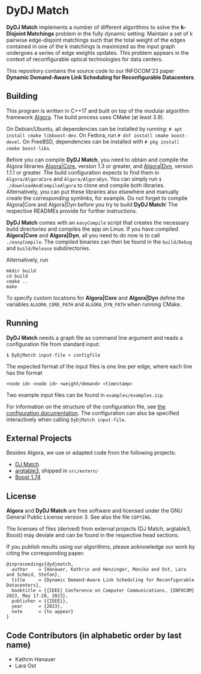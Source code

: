 # DyDJ Match

**DyDJ Match** implements a number of different algorithms to solve the **k-Disjoint Matchings**
problem in the fully dynamic setting: Maintain a set of k pairwise edge-disjoint matchings
such that the total weight of the edges contained in one of the k matchings is maximized
as the input graph undergoes a series of edge weights updates.
This problem appears in the context of reconfigurable optical technologies for
data centers.

This repository contains the source code to our INFOCOM'23 paper
**Dynamic Demand-Aware Link Scheduling for Reconfigurable Datacenters**.


## Building

This program is written in C++17 and built on top of the modular algorithm framework
[Algora](https://libalgora.gitlab.io).
The build process uses CMake (at least 3.9).

On Debian/Ubuntu, all dependencies can be installed by running: `# apt install
cmake libboost-dev`.
On Fedora, run `# dnf install cmake boost-devel`.
On FreeBSD, dependencies can be installed with  `# pkg install cmake boost-libs`.

Before you can compile **DyDJ Match**, you need to obtain and compile the Algora
libraries
[Algora|Core](https://gitlab.com/libalgora/AlgoraCore), version 1.3 or greater,
and
[Algora|Dyn](https://gitlab.com/libalgora/AlgoraDyn), version 1.1.1 or greater.
The build configuration expects to find them in `Algora/AlgoraCore` and `Algora/AlgoraDyn`.
You can simply run `$ ./downloadAndCompileAlgora` to clone and compile both libraries.
Alternatively, you can put these libraries also elsewhere and manually
create the corresponding symlinks, for example.
Do not forget to compile Algora|Core and Algora|Dyn before you try to build
**DyDJ Match**!
The respective READMEs provide for further instructions.

**DyDJ Match** comes with an
`easyCompile` script that creates the necessary build directories and
compiles the app on Linux.
If you have compiled **Algora|Core** and **Algora|Dyn**, all you need to do
now is to call ` ./easyCompile`.
The compiled binaries can then be found in the `build/Debug` and `build/Release`
subdirectories.

Alternatively, run
```
mkdir build
cd build
cmake ..
make
```
To specify custom locations for **Algora|Core** and **Algora|Dyn** define the variables `ALGORA_CORE_PATH` and `ALGORA_DYN_PATH` when running CMake.

## Running

**DyDJ Match** needs a graph file as command line argument and reads a configuration file from standard input:
```
$ DyDjMatch input-file < configfile
```

The expected format of the input files is one line per edge, where each line has the format
```
<node id> <node id> <weight/demand> <timestamp>
```
Two example input files can be found in `examples/examples.zip`.

For information on the structure of the configuration file,
see [the configuration documentation](docs/Configuration.md). The configuration can also be specified interactively when calling `DyDjMatch input-file`.



## External Projects

Besides Algora, we use or adapted code from the following projects:
- [DJ Match](https://github.com/DJ-Match/DJ-Match)
- [argtable3](https://github.com/argtable/argtable3), shipped in `src/extern/`
- [Boost 1.74](https://www.boost.org/users/history/version_1_74_0.html)

## License

**Algora** and **DyDJ Match** are free software and licensed under the GNU General Public License
version 3.  See also the file `COPYING`.

The licenses of files (derived) from external projects (DJ Match, argtable3, Boost) may deviate and
can be found in the respective head sections.

If you publish results using our algorithms, please acknowledge our work by
citing the corresponding paper:

```
@inproceedings{dydjmatch,
  author    = {Hanauer, Kathrin and Henzinger, Monika and Ost, Lara and Schmid, Stefan},
  title     = {Dynamic Demand-Aware Link Scheduling for Reconfigurable Datacenters},
  booktitle = {{IEEE} Conference on Computer Communications, {INFOCOM} 2023, May 17-20, 2023},
  publisher = {{IEEE}},
  year      = {2023},
  note      = {to appear}
}
```

## Code Contributors (in alphabetic order by last name)

- Kathrin Hanauer
- Lara Ost
